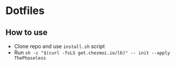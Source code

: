 # Dotfiles

## How to use

- Clone repo and use `install.sh` script
- Run `sh -c "$(curl -fsLS get.chezmoi.io/lb)" -- init --apply ThePhaseless`
